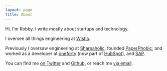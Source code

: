 ```yaml
---
layout: page
title: About
---
```


Hi, I'm Robby. I write mostly about startups and technology.

I oversee all things engineering at [Wistia](https://wistia.com).

Previously I oversaw engineering at [Shareaholic](http://shareaholic.com), founded [PaperPhobic](http://paperphobic.com), and worked as a developer at [oneforty](http://oneforty.com) (now part of [HubSpot](https://hubspot.com)), and [SAP](https://sap.com).

You can find me [on Twitter](http://twitter.com/freerobby) and [Github](http://github.com/freerobby), or reach me [via email](mailto:robby@freerobby.com).

